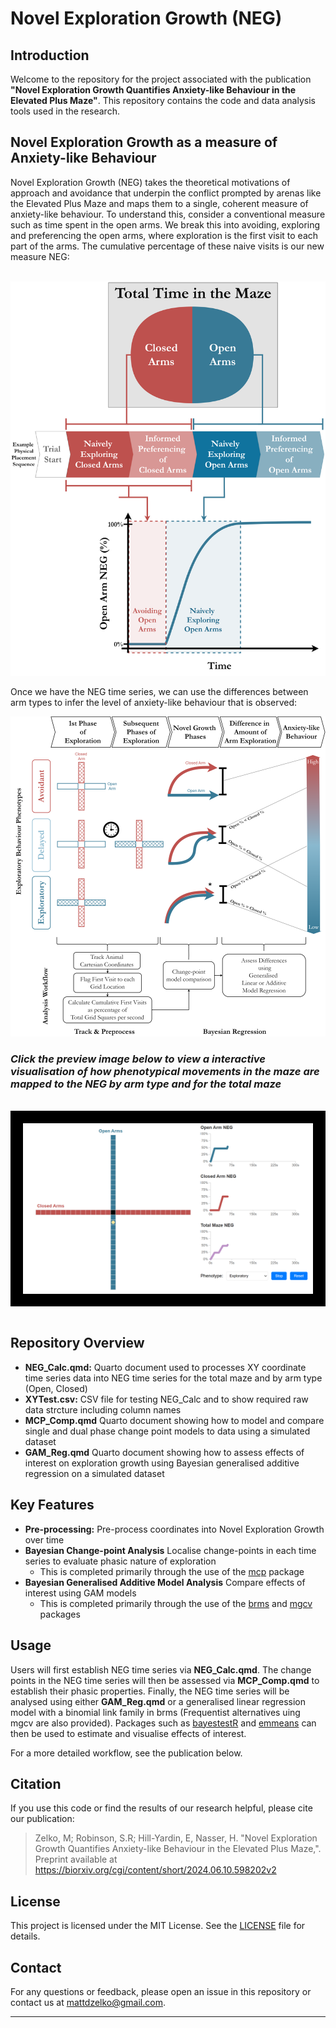 # Novel Exploration Growth (NEG)

## Introduction

Welcome to the repository for the project associated with the publication **"Novel Exploration Growth Quantifies Anxiety-like Behaviour in the Elevated Plus Maze"**. This repository contains the code and data analysis tools used in the research.

## Novel Exploration Growth as a measure of Anxiety-like Behaviour

Novel Exploration Growth (NEG) takes the theoretical motivations of approach and avoidance that underpin the conflict prompted by arenas like the Elevated Plus Maze and maps them to a single, coherent measure of anxiety-like behaviour. To understand this, consider a conventional measure such as time spent in the open arms. We break this into avoiding, exploring and preferencing the open arms, where exploration is the first visit to each part of the arms. The cumulative percentage of these naive visits is our new measure NEG:

<br>

<img src="https://github.com/MZelko82/NEG/blob/main/Images/Fig1a.png" alt="From Total Time to Novel Exploration" width="600">

<br>

Once we have the NEG time series, we can use the differences between arm types to infer the level of anxiety-like behaviour that is observed:

<img src="https://github.com/MZelko82/NEG/blob/main/Images/InferenceTableTrimv2.png" alt="From Novel Exploration to Anxiety-like Behaviour" width="600">

<br>

### *Click the preview image below to view a interactive visualisation of how phenotypical movements in the maze are mapped to the NEG by arm type and for the total maze*
<br>

<div style="border: 20px solid #000000; display: inline-block;">
  <a href="https://mzelko82.github.io/NEG/visualisations/">
    <img src="Images/NEG_Preview3.png" alt="Interactive NEG Visualization Preview">
  </a>
</div>

<br>
<br>

## Repository Overview

- **NEG_Calc.qmd:** Quarto document used to processes XY coordinate time series data into NEG time series for the total maze and by arm type (Open, Closed)
- **XYTest.csv:** CSV file for testing NEG_Calc and to show required raw data strcture including column names
- **MCP_Comp.qmd** Quarto document showing how to model and compare single and dual phase change point models to data using a simulated dataset
- **GAM_Reg.qmd** Quarto document showing how to assess effects of interest on exploration growth using Bayesian generalised additive regression on a simulated dataset 

## Key Features

- **Pre-processing:** Pre-process coordinates into Novel Exploration Growth over time
- **Bayesian Change-point Analysis** Localise change-points in each time series to evaluate phasic nature of exploration
    - This is completed primarily through the use of the [mcp](https://lindeloev.github.io/mcp/) package  
- **Bayesian Generalised Additive Model Analysis** Compare effects of interest using GAM models
    - This is completed primarily through the use of the [brms](https://paul-buerkner.github.io/brms/) and [mgcv](https://www.maths.ed.ac.uk/~swood34/mgcv/) packages   

## Usage

Users will first establish NEG time series via **NEG_Calc.qmd**. The change points in the NEG time series will then be assessed via **MCP_Comp.qmd** to establish their phasic properties. Finally, the NEG time series will be analysed using either **GAM_Reg.qmd** or a generalised linear regression model with a binomial link family in brms (Frequentist alternatives uing mgcv are also provided). Packages such as [bayestestR](https://easystats.github.io/bayestestR/) and [emmeans](https://github.com/rvlenth/emmeans) can then be used to estimate and visualise effects of interest.

For a more detailed workflow, see the publication below. 

## Citation

If you use this code or find the results of our research helpful, please cite our publication:

> Zelko, M; Robinson, S.R; Hill-Yardin, E, Nasser, H. "Novel Exploration Growth Quantifies Anxiety-like Behaviour in the Elevated Plus Maze,".
> Preprint available at https://biorxiv.org/cgi/content/short/2024.06.10.598202v2

## License

This project is licensed under the MIT License. See the [LICENSE](LICENSE) file for details.

## Contact

For any questions or feedback, please open an issue in this repository or contact us at mattdzelko@gmail.com.

---
